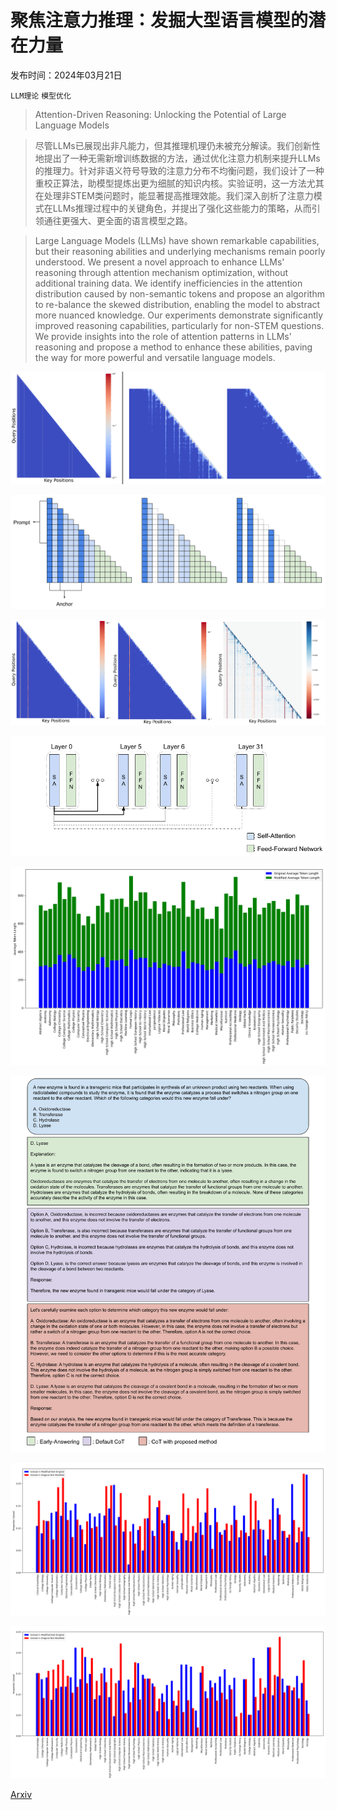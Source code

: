 # 聚焦注意力推理：发掘大型语言模型的潜在力量

发布时间：2024年03月21日

`LLM理论` `模型优化`

> Attention-Driven Reasoning: Unlocking the Potential of Large Language Models

> 尽管LLMs已展现出非凡能力，但其推理机理仍未被充分解读。我们创新性地提出了一种无需新增训练数据的方法，通过优化注意力机制来提升LLMs的推理力。针对非语义符号导致的注意力分布不均衡问题，我们设计了一种重校正算法，助模型提炼出更为细腻的知识内核。实验证明，这一方法尤其在处理非STEM类问题时，能显著提高推理效能。我们深入剖析了注意力模式在LLMs推理过程中的关键角色，并提出了强化这些能力的策略，从而引领通往更强大、更全面的语言模型之路。

> Large Language Models (LLMs) have shown remarkable capabilities, but their reasoning abilities and underlying mechanisms remain poorly understood. We present a novel approach to enhance LLMs' reasoning through attention mechanism optimization, without additional training data. We identify inefficiencies in the attention distribution caused by non-semantic tokens and propose an algorithm to re-balance the skewed distribution, enabling the model to abstract more nuanced knowledge. Our experiments demonstrate significantly improved reasoning capabilities, particularly for non-STEM questions. We provide insights into the role of attention patterns in LLMs' reasoning and propose a method to enhance these abilities, paving the way for more powerful and versatile language models.

![聚焦注意力推理：发掘大型语言模型的潜在力量](../../../paper_images/2403.14932/figure1.png)

![聚焦注意力推理：发掘大型语言模型的潜在力量](../../../paper_images/2403.14932/figure2.png)

![聚焦注意力推理：发掘大型语言模型的潜在力量](../../../paper_images/2403.14932/figure3.png)

![聚焦注意力推理：发掘大型语言模型的潜在力量](../../../paper_images/2403.14932/figure8.png)

![聚焦注意力推理：发掘大型语言模型的潜在力量](../../../paper_images/2403.14932/figure4.png)

![聚焦注意力推理：发掘大型语言模型的潜在力量](../../../paper_images/2403.14932/figure5.png)

![聚焦注意力推理：发掘大型语言模型的潜在力量](../../../paper_images/2403.14932/figure6.png)

![聚焦注意力推理：发掘大型语言模型的潜在力量](../../../paper_images/2403.14932/figure7.png)

[Arxiv](https://arxiv.org/abs/2403.14932)